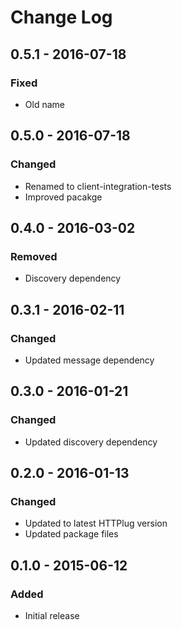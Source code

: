 # Change Log


## 0.5.1 - 2016-07-18

### Fixed

- Old name


## 0.5.0 - 2016-07-18

### Changed

- Renamed to client-integration-tests
- Improved pacakge


## 0.4.0 - 2016-03-02

### Removed

- Discovery dependency


## 0.3.1 - 2016-02-11

### Changed

- Updated message dependency


## 0.3.0 - 2016-01-21

### Changed

- Updated discovery dependency


## 0.2.0 - 2016-01-13

### Changed

- Updated to latest HTTPlug version
- Updated package files


## 0.1.0 - 2015-06-12

### Added

- Initial release
